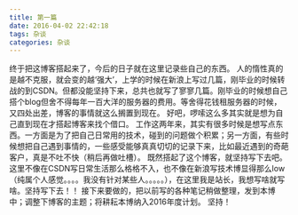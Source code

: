 ```yaml
---
title: 第一篇
date: 2016-04-02 22:42:18
tags: 杂谈
categories: 杂谈
---
```

终于把这博客搭起来了，今后的日子就在这里记录些自己的东西。
人的惰性真的是越不克服，就会变的越‘强大’，上学的时候在新浪上写过几篇，刚毕业的时候转战的到CSDN。但都没能坚持下来，总共也就写了寥寥几篇。刚毕业的时候想自己搭个blog但舍不得每年一百大洋的服务器的费用。等舍得花钱租服务器的时候，又四处出差，博客的事情就这么搁置到现在。
好吧，啰嗦这么多其实就是想为自己直到现在才搭起博客来找个借口。
工作这两年来，其实有很多时候是想写点东西。一方面是为了把自己日常用的技术，碰到的问题做个积累；另一方面，有些时候想把自己遇到事情的，一些感受能够真真切切的记录下来，比如最近遇到的奇葩客户，真是不吐不快（稍后再做吐槽）。
既然搭起了这个博客，就坚持写下去吧。这里不像在CSDN写日常生活那么格格不入，也不像在新浪写技术博显得那么low（纯属个人感觉。。。。我没有针对某些人。。。。。），在这里我是站长，我想写啥就写啥。坚持写下去！！
接下来要做的，把以前写的各种笔记稍做整理，发到本博中；调整下博客的主题；将耕耘本博纳入2016年度计划。
坚持！


